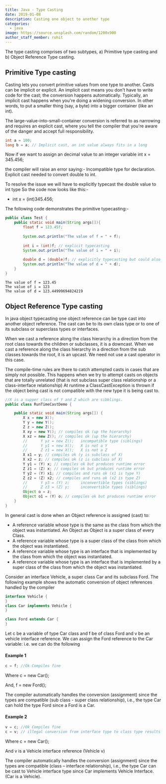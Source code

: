 ```yaml
---
title: Java - Type Casting
date: 2019-01-08
description: Casting one object to another type
categories:
  - java
image: https://source.unsplash.com/random/1200x900
author_staff_member: rohit
---
```


The type casting comprises of two subtypes, a) Primitive type casting and b) Object Reference Type casting.

## Primitive Type casting
Casting lets you convert primitive values from one type to another. Casts can be implicit or explicit. An implicit cast means you don't have to write code for the cast; the conversion happens automatically. Typically, an implicit cast happens when you're doing a widening conversion. In other words, to put a smaller thing (say, a byte) into a bigger container (like an int).

The large-value-into-small-container conversion is referred to as narrowing and requires an explicit cast, where you tell the compiler that you're aware of the danger and accept full responsibility.

```java
int a = 100;
long b = a; // Implicit cast, an int value always fits in a long
```
Now if we want to assign an decimal value to an integer variable 
int x = 345.456; 

the compiler will raise an error saying:-
Incompatible type for declaration. Explicit cast needed to convert double to int.

To resolve the issue we will have to explicitly typecast the double value to int type
So the code now looks like this:- 
- int x =  (int)345.456;

The following code demonstrates the primitive typecasting:-
```java
public class Test {
	public static void main(String args[]){
		float f = 123.45f;
		
		System.out.println("The value of f = " + f);
		
		int i = (int)f; // explicit typecasting 
		System.out.println("The value of i = " + i);
		
		double d = (double)f; // explicitly typecasting but could also be implicit
		System.out.println("The value of d = " + d);
	}
}
```

```text
The value of f = 123.45
The value of i = 123
The value of d = 123.44999694824219
```

## Object Reference Type casting
In java object typecasting one object reference can be type cast into another object reference. The cast can be to its own class type or to one of its subclass or superclass types or interfaces.

When we cast a reference along the class hierarchy in a direction from the root class towards the children or subclasses, it is a downcast. When we cast a reference along the class hierarchy in a direction from the sub classes towards the root, it is an upcast. We need not use a cast operator in this case.

The compile-time rules are there to catch attempted casts in cases that are simply not possible. This happens when we try to attempt casts on objects that are totally unrelated (that is not subclass super class relationship or a class-interface relationship) At runtime a ClassCastException is thrown if the object being cast is not compatible with the new type it is being cast to.

```java
//X is a supper class of Y and Z which are sibblings.
public class RunTimeCastDemo {

	public static void main(String args[]) {
		X x = new X();
		Y y = new Y();
		Z z = new Z();
		X xy = new Y(); // compiles ok (up the hierarchy)
		X xz = new Z(); // compiles ok (up the hierarchy)
		//		Y yz = new Z();   incompatible type (siblings)
		//		Y y1 = new X();   X is not a Y
		//		Z z1 = new X();   X is not a Z
		X x1 = y; // compiles ok (y is subclass of X)
		X x2 = z; // compiles ok (z is subclass of X)
		Y y1 = (Y) x; // compiles ok but produces runtime error
		Z z1 = (Z) x; // compiles ok but produces runtime error
		Y y2 = (Y) x1; // compiles and runs ok (x1 is type Y)
		Z z2 = (Z) x2; // compiles and runs ok (x2 is type Z)
		//		Y y3 = (Y) z;     inconvertible types (siblings)
		//		Z z3 = (Z) y;     inconvertible types (siblings)
		Object o = z;
		Object o1 = (Y) o; // compiles ok but produces runtime error
	}
}
```

In general cast is done when an Object reference is assigned (cast) to:
-	 A reference variable whose type is the same as the class from which the object was instantiated. An Object as Object is a super class of every Class.
-	 A reference variable whose type is a super class of the class from which the object was instantiated.
-	 A reference variable whose type is an interface that is implemented by the class from which the object was instantiated.
-	 A reference variable whose type is an interface that is implemented by a super class of the class from which the object was instantiated.

Consider an interface Vehicle, a super class Car and its subclass Ford. The following example shows the automatic conversion of object references handled by the compiler

```java
interface Vehicle {
}
class Car implements Vehicle {
}

class Ford extends Car {
}
```

Let c be a variable of type Car class and f be of class Ford and v be an vehicle interface reference. We can assign the Ford reference to the Car variable:
i.e. we can do the following

#### Example 1
```java
c = f; //Ok Compiles fine
```

Where c = new Car();

And, f = new Ford();

The compiler automatically handles the conversion (assignment) since the types are compatible (sub class - super class relationship), i.e., the type Car can hold the type Ford since a Ford is a Car.

#### Example 2
```java
v = c; //Ok Compiles fine
c = v; // illegal conversion from interface type to class type results in compilation error
```
Where c = new Car();

And v is a Vehicle interface reference (Vehicle v)

The compiler automatically handles the conversion (assignment) since the types are compatible (class – interface relationship), i.e., the type Car can be cast to Vehicle interface type since Car implements Vehicle Interface. (Car is a Vehicle).















